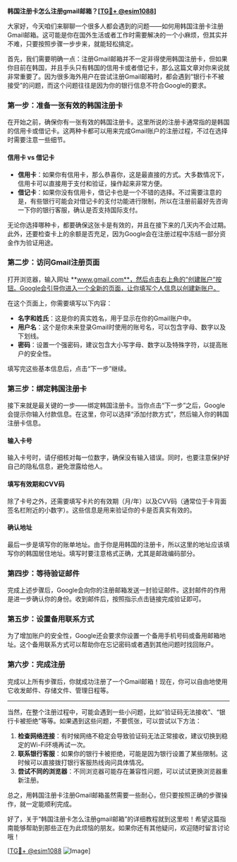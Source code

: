 **韩国注册卡怎么注册gmail邮箱？[[TG💪+ @esim1088](https://t.me/s/esim1088)]**

大家好，今天咱们来聊聊一个很多人都会遇到的问题——如何用韩国注册卡注册Gmail邮箱。这可能是你在国外生活或者工作时需要解决的一个小麻烦，但其实并不难，只要按照步骤一步步来，就能轻松搞定。

首先，我们需要明确一点：注册Gmail邮箱并不一定非得使用韩国注册卡，但如果你目前在韩国，并且手头只有韩国的信用卡或者借记卡，那么这篇文章对你来说就非常重要了。因为很多海外用户在尝试注册Gmail邮箱时，都会遇到“银行卡不被接受”的问题，而这个问题往往是因为你的银行信息不符合Google的要求。

### **第一步：准备一张有效的韩国注册卡**

在开始之前，确保你有一张有效的韩国注册卡。这里所说的注册卡通常指的是韩国的信用卡或借记卡。这两种卡都可以用来完成Gmail账户的注册过程，不过在选择时需要注意一些细节。

#### **信用卡 vs 借记卡**
- **信用卡**：如果你有信用卡，那么恭喜你，这是最直接的方式。大多数情况下，信用卡可以直接用于支付和验证，操作起来非常方便。
- **借记卡**：如果你没有信用卡，借记卡也是一个不错的选择。不过需要注意的是，有些银行可能会对借记卡的支付功能进行限制，所以在注册前最好先咨询一下你的银行客服，确认是否支持国际支付。

无论你选择哪种卡，都要确保这张卡是有效的，并且在接下来的几天内不会过期。此外，还要检查卡上的余额是否充足，因为Google会在注册过程中冻结一部分资金作为验证用途。

### **第二步：访问Gmail注册页面**

打开浏览器，输入网址 **www.gmail.com**，然后点击右上角的“创建账户”按钮。Google会引导你进入一个全新的页面，让你填写个人信息以创建新账户。

在这个页面上，你需要填写以下内容：
- **名字和姓氏**：这是你的真实姓名，用于显示在你的Gmail账户中。
- **用户名**：这个是你未来登录Gmail时使用的账号名，可以包含字母、数字以及下划线。
- **密码**：设置一个强密码，建议包含大小写字母、数字以及特殊字符，以提高账户的安全性。

填写完这些基本信息后，点击“下一步”继续。

### **第三步：绑定韩国注册卡**

接下来就是最关键的一步——绑定韩国注册卡。当你点击“下一步”之后，Google会提示你输入付款信息。在这里，你可以选择“添加付款方式”，然后输入你的韩国注册卡信息。

#### **输入卡号**
输入卡号时，请仔细核对每一位数字，确保没有输入错误。同时，也要注意保护好自己的隐私信息，避免泄露给他人。

#### **填写有效期和CVV码**
除了卡号之外，还需要填写卡片的有效期（月/年）以及CVV码（通常位于卡背面签名栏附近的小数字）。这些信息是用来验证你的卡是否真实有效的。

#### **确认地址**
最后一步是填写你的账单地址。由于你是用韩国的注册卡，所以这里的地址应该填写你的韩国居住地址。填写时要注意格式正确，尤其是邮政编码部分。

### **第四步：等待验证邮件**

完成上述步骤后，Google会向你的注册邮箱发送一封验证邮件。这封邮件的作用是进一步确认你的身份。收到邮件后，按照指示点击链接完成验证即可。

### **第五步：设置备用联系方式**

为了增加账户的安全性，Google还会要求你设置一个备用手机号码或备用邮箱地址。这个备用联系方式可以帮助你在忘记密码或者遇到其他问题时找回账户。

### **第六步：完成注册**

完成以上所有步骤后，你就成功注册了一个Gmail邮箱！现在，你可以自由地使用它收发邮件、存储文件、管理日程等。

---

当然，在整个注册过程中，可能会遇到一些小问题，比如“验证码无法接收”、“银行卡被拒绝”等等。如果遇到这些问题，不要慌张，可以尝试以下方法：

1. **检查网络连接**：有时候网络不稳定会导致验证码无法正常接收，建议切换到稳定的Wi-Fi环境再试一次。
2. **联系银行客服**：如果你的银行卡被拒绝，可能是因为银行设置了某些限制。这时候可以直接拨打银行客服热线询问具体情况。
3. **尝试不同的浏览器**：不同浏览器可能存在兼容性问题，可以试试更换浏览器重新注册。

总之，用韩国注册卡注册Gmail邮箱虽然需要一些耐心，但只要按照正确的步骤操作，就一定能顺利完成。

好了，关于“韩国注册卡怎么注册gmail邮箱”的详细教程就到这里啦！希望这篇指南能够帮助到那些正在为此烦恼的朋友。如果你还有其他疑问，欢迎随时留言讨论哦！

[[TG💪+ @esim1088](https://t.me/s/esim1088) ![Image](https://i.postimg.cc/4NQfJmqS/Snipaste-2025-05-13-00-14-12.png)]